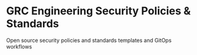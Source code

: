 # GRC Engineering Security Policies & Standards
Open source security policies and standards templates and GitOps workflows

